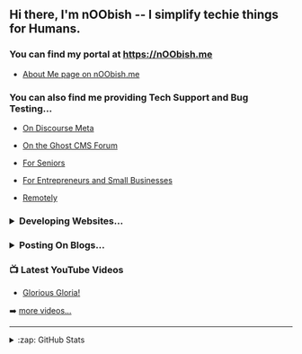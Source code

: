 ## Hi there, I'm nOObish -- I simplify techie things for Humans.

### You can find my portal at https://nOObish.me

  - [About Me page on nOObish.me](https://noobish.me/t/hello-there-i-am-noobish-i-am-simple/7)

### You can also find me providing Tech Support and Bug Testing...
  
  - [On Discourse Meta](https://meta.discourse.org/u/denvergeeks/summary)
  
  - [On the Ghost CMS Forum](https://forum.ghost.org/u/denvergeeks/summary)
  
  - [For Seniors](https://denverit.com/seniors-tech-help/)
  
  - [For Entrepreneurs and Small Businesses](https://denverit.com/it-support-for-small-business/)
  
  - [Remotely](https://denverit.com/remote-support/)

<h3><details>
  <summary>Developing Websites...</summary>

  - https://denverit.com/follow/

</details></h3>

<h3><details>
  <summary>Posting On Blogs...</summary>
  
  #### 📕 Ghost-O-Matic.com

<!-- BLOG-POST-LIST:START -->
- [Coming soon](https://ghost-o-matic.com/coming-soon/)
- [Grow Business](https://ghost.pub/grow-business/)
- [Targeted Niche](https://ghost.pub/targeted-niche-2/)
- [Customer Support](https://ghost.pub/customer-support/)
- [On-time Show](https://ghost.pub/on-time-show/)
<!-- BLOG-POST-LIST:END -->
[More on Ghost-O-Matic.com >>](https://ghost-o-matic.com)
  
  https://microchic.fm

</details></h3>


### 📺 Latest YouTube Videos

<!-- YOUTUBE:START -->
- [Glorious Gloria!](https://www.youtube.com/watch?v=RrdV3AgI00w)
<!-- YOUTUBE:END -->

➡️ [more videos...](https://youtube.com/channel/UCy5k04S18xwc9ytGnIArNCQ)

---

<details>
  <summary>:zap: GitHub Stats</summary>
  <img align="left" alt="codeSTACKr's GitHub Stats" src="https://github-readme-stats.vercel.app/api?username=noobishme&show_icons=true&hide_border=false&title_color=ff652f&icon_color=FFE400&bg_color=09131B&text_color=ffffff&border_color=0c1a25" />
</details>

